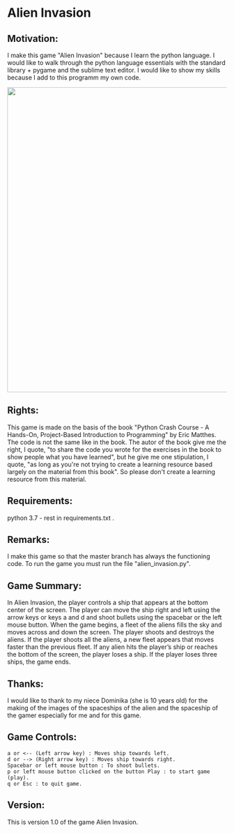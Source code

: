 # Alien Invasion

## Motivation:
I make this game "Alien Invasion" because I learn the python 
language. I would like to walk through the python language essentials 
with the standard library + pygame and the sublime text editor. I would 
like to show my skills because I add to this programm my own code. 

<img src="https://github.com/OliverWisn/alien_invasion.git/blob/master/assets/demo.gif" width=700>

## Rights:
This game is made on the basis of the book "Python Crash Course - 
A Hands-On, Project-Based Introduction to Programming" by Eric Matthes. 
The code is not the same like in the book. The autor of the book give 
me the right, I quote, "to share the code you wrote for the exercises 
in the book to show people what you have learned", but he give me one 
stipulation, I quote, "as long as you're not trying to create 
a learning resource based largely on the material from this book". 
So please don't create a learning resource from this material.

## Requirements: 
python 3.7 - rest in requirements.txt .

## Remarks:
I make this game so that the master branch has always 
the functioning code. To run the game you must run the file
"alien_invasion.py".

## Game Summary:
In Alien Invasion, the player controls a ship that appears at the 
bottom center of the screen. The player can move the ship right and 
left using the arrow keys or keys a and d and shoot bullets using 
the spacebar or the left mouse button. When the game begins, a fleet of 
the aliens fills the sky and moves across and down the screen. 
The player shoots and destroys the aliens. If the player shoots all 
the aliens, a new fleet appears that moves faster than the previous 
fleet. If any alien hits the player’s ship or reaches the bottom of 
the screen, the player loses a ship. If the player loses three ships, 
the game ends.

## Thanks:

I would like to thank to my niece Dominika (she is 10 years old) for 
the making of the images of the spaceships of the alien and 
the spaceship of the gamer especially for me and for this game.

## Game Controls:    
    a or <-- (Left arrow key) : Moves ship towards left.
    d or --> (Right arrow key) : Moves ship towards right.
    Spacebar or left mouse button : To shoot bullets.
    p or left mouse button clicked on the button Play : to start game (play).
    q or Esc : to quit game.

## Version:
This is version 1.0 of the game Alien Invasion.
